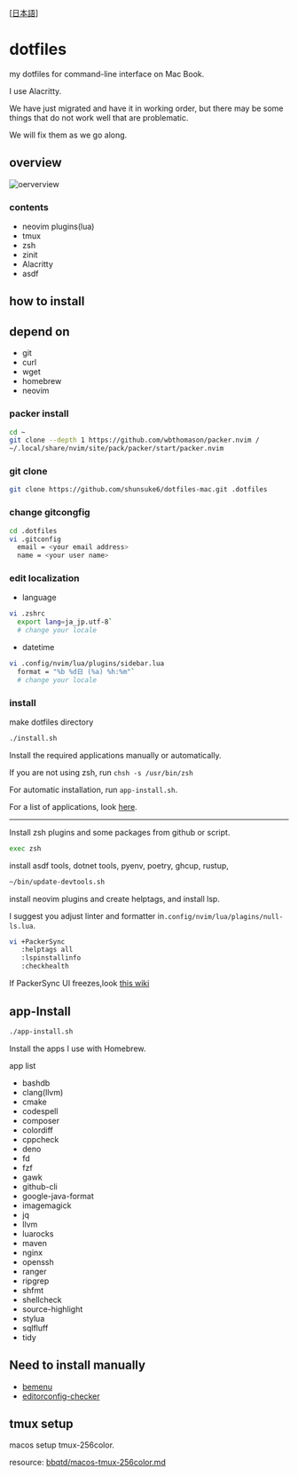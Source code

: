 [[日本語](https://github.com/shunsuke6/dotfiles-mac/wiki/README-%E6%97%A5%E6%9C%AC%E8%AA%9E)]

# dotfiles

my dotfiles for command-line interface on Mac Book.

I use Alacritty.

We have just migrated and have it in working order,
but there may be some things that do not work well that are problematic.

We will fix them as we go along.

## overview

![oerverview](https://user-images.githubusercontent.com/84017923/192322032-133ed1bd-316a-4547-9138-afbb187ec85c.png)

### contents

- neovim plugins(lua)
- tmux
- zsh
- zinit
- Alacritty
- asdf

## how to install

## depend on

- git
- curl
- wget
- homebrew
- neovim

### packer install

```bash
cd ~
git clone --depth 1 https://github.com/wbthomason/packer.nvim /
~/.local/share/nvim/site/pack/packer/start/packer.nvim
```

### git clone

```bash
git clone https://github.com/shunsuke6/dotfiles-mac.git .dotfiles
```

### change gitcongfig

```bash
cd .dotfiles
vi .gitconfig
  email = <your email address>
  name = <your user name>
```

### edit localization

- language

```bash
vi .zshrc
  export lang=ja_jp.utf-8`
  # change your locale
```

- datetime

```bash
vi .config/nvim/lua/plugins/sidebar.lua
  format = "%b %d日 (%a) %h:%m"`
  # change your locale
```

### install

make dotfiles directory

```bash
./install.sh
```

Install the required applications manually or automatically.

If you are not using zsh, run `chsh -s /usr/bin/zsh`

For automatic installation, run `app-install.sh`.

For a list of applications, look [here](#app-install).

---

Install zsh plugins and some packages from github or script.

```bash
exec zsh
```

install asdf tools, dotnet tools, pyenv, poetry, ghcup, rustup,

```bash
~/bin/update-devtools.sh
```

install neovim plugins and create helptags, and install lsp.

I suggest you adjust linter and formatter in`.config/nvim/lua/plagins/null-ls.lua`.

```bash
vi +PackerSync
   :helptags all
   :lspinstallinfo
   :checkhealth
```

If PackerSync UI freezes,look
[this wiki](https://github.com/shunsuke6/dotfiles-mac/wiki/Packer-freezes-on-Mac-OS)

## app-Install

```bash
./app-install.sh
```

Install the apps I use with Homebrew.

app list

- bashdb
- clang(llvm)
- cmake
- codespell
- composer
- colordiff
- cppcheck
- deno
- fd
- fzf
- gawk
- github-cli
- google-java-format
- imagemagick
- jq
- llvm
- luarocks
- maven
- nginx
- openssh
- ranger
- ripgrep
- shfmt
- shellcheck
- source-highlight
- stylua
- sqlfluff
- tidy

## Need to install manually

- [bemenu](https://github.com/Cloudef/bemenu)
- [editorconfig-checker](https://github.com/editorconfig-checker/editorconfig-checker)

## tmux setup

macos setup tmux-256color.

resource: [bbqtd/macos-tmux-256color.md](https://gist.github.com/bbqtd/a4ac060d6f6b9ea6fe3aabe735aa9d95)
